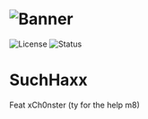 ![Banner](https://cdn.discordapp.com/attachments/810634048845512785/1019695119156396173/SUCHHAXX.png?raw=true)
=====
![License](https://img.shields.io/badge/license-CC--BY--NC--SA%204.0-blue)
![Status](https://img.shields.io/badge/status-online-green)
# SuchHaxx
Feat xCh0nster (ty for the help m8)
